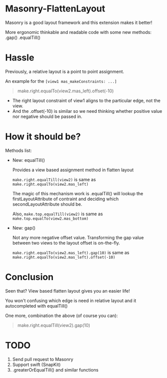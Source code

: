 # Masonry-FlattenLayout
Masonry is a good layout framework and this extension makes it better!

More ergonomic thinkable and readable code with some new methods: .gap() .equalTill()

# Hassle

Previously, a relative layout is a point to point assignment.

An example for the `[view1 mas_makeConstraints: ...]`
> make.right.equalTo(view2.mas_left).offset(-10)

* The right layout constraint of view1 aligns to the particular edge, not the view.
* And the .offset(-10) is similar so we need thinking whether positive value nor negative should be passed in.

# How it should be?
Methods list:

* New: equalTill()

    Provides a view based assignment method in flatten layout
    
    `make.right.equalTill(view2)` is same as `make.right.equalTo(view2.mas_left)`
    
    The magic of this mechanism work is .equalTill() will lookup the firstLayoutAttribute of contraint and deciding which secondLayoutAttribute should be.
    
    Also, `make.top.equalTill(view2)` is same as `make.top.equalTo(view2.mas_bottom)`

* New: gap()

    Not any more negative offset value. Transforming the gap value between two views to the layout offset is on-the-fly.
    
    `make.right.equalTo(view2.mas_left).gap(10)` is same as `make.right.equalTo(view2.mas_left).offset(-10)`

# Conclusion
Seen that? View based flatten layout gives you an easier life!

You won't confusing which edge is need in relative layout and it autocompleted with equalTill()

One more, combination the above (of course you can):
> make.right.equalTill(view2).gap(10)

# TODO
1. Send pull request to Masonry
1. Support swift (SnapKit)
1. .greaterOrEqualTill() and similar functions
